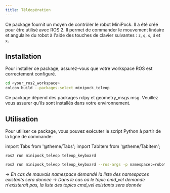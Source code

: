 ```yaml
---
title: Téléopération
---
```



Ce package fournit un moyen de contrôler le robot MiniPock. Il a été créé pour être utilisé avec ROS 2. Il permet de
commander le mouvement linéaire et angulaire du robot à l'aide des touches de clavier suivantes : `z`, `q`, `s`, `d` et `x`.

## Installation

Pour installer ce package, assurez-vous que votre workspace ROS est correctement configuré.

```bash
cd <your_ros2_workspace>
colcon build --packages-select minipock_teleop
```

Ce package dépend des packages rclpy et geometry_msgs.msg. Veuillez vous assurer qu'ils sont installés dans votre
environnement.

## Utilisation

Pour utiliser ce package, vous pouvez exécuter le script Python à partir de la ligne de commande:

import Tabs from '@theme/Tabs';
import TabItem from '@theme/TabItem';

<Tabs>
<TabItem value="standalone" label="Robot Unique" default>

```shell
ros2 run minipock_teleop teleop_keyboard
```

</TabItem>

<TabItem value="multiple" label="Plusieurs robots">

```bash
ros2 run minipock_teleop teleop_keyboard --ros-args -p namespace:=robot_namespace/
```

-> *En cas de mauvais namespace demandé la liste des namespaces existants sera donnée*
-> *Dans le cas où le topic cmd_vel demandé n'existerait pas, la liste des topics cmd_vel existants sera donnée*

</TabItem>

</Tabs>
